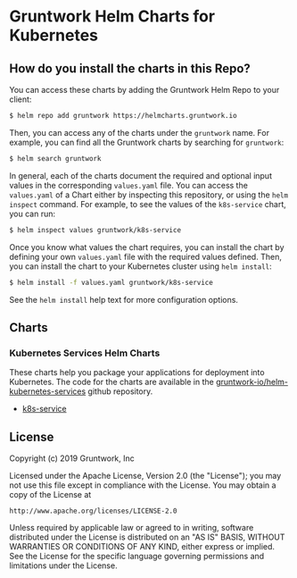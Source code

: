# Gruntwork Helm Charts for Kubernetes

## How do you install the charts in this Repo?

You can access these charts by adding the Gruntwork Helm Repo to your client:

```bash
$ helm repo add gruntwork https://helmcharts.gruntwork.io
```

Then, you can access any of the charts under the `gruntwork` name. For example, you can find all the Gruntwork charts by
searching for `gruntwork`:

```bash
$ helm search gruntwork
```

In general, each of the charts document the required and optional input values in the corresponding `values.yaml` file.
You can access the `values.yaml` of a Chart either by inspecting this repository, or using the `helm inspect` command.
For example, to see the values of the `k8s-service` chart, you can run:

```bash
$ helm inspect values gruntwork/k8s-service
```

Once you know what values the chart requires, you can install the chart by defining your own `values.yaml` file with the
required values defined. Then, you can install the chart to your Kubernetes cluster using `helm install`:

```bash
$ helm install -f values.yaml gruntwork/k8s-service
```

See the `helm install` help text for more configuration options.


## Charts

### Kubernetes Services Helm Charts

These charts help you package your applications for deployment into Kubernetes. The code for the charts are available in
the [gruntwork-io/helm-kubernetes-services](https://github.com/gruntwork-io/helm-kubernetes-services/) github
repository.

- [k8s-service](https://github.com/gruntwork-io/helm-kubernetes-services/blob/master/charts/k8s-service)


## License

Copyright (c) 2019 Gruntwork, Inc

Licensed under the Apache License, Version 2.0 (the "License");
you may not use this file except in compliance with the License.
You may obtain a copy of the License at

    http://www.apache.org/licenses/LICENSE-2.0

Unless required by applicable law or agreed to in writing, software
distributed under the License is distributed on an "AS IS" BASIS,
WITHOUT WARRANTIES OR CONDITIONS OF ANY KIND, either express or implied.
See the License for the specific language governing permissions and
limitations under the License.

